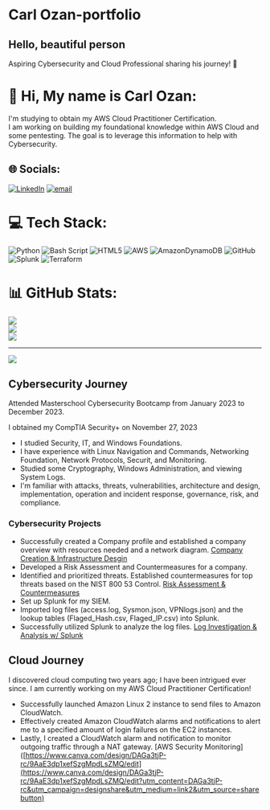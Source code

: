 # Carl Ozan-portfolio
## Hello, beautiful person 

Aspiring Cybersecurity and Cloud Professional sharing his journey! 🔷

# 💫 Hi, My name is Carl Ozan:
I'm studying to obtain my AWS Cloud Practitioner Certification.<br>I am working on building my foundational knowledge within AWS Cloud and some pentesting.
The goal is to leverage this information to help with Cybersecurity.


## 🌐 Socials:
[![LinkedIn](https://img.shields.io/badge/LinkedIn-%230077B5.svg?logo=linkedin&logoColor=white)](https://linkedin.com/in/https://www.linkedin.com/in/carlozan) [![email](https://img.shields.io/badge/Email-D14836?logo=gmail&logoColor=white)](mailto:carlozan@ymail.com) 

# 💻 Tech Stack:
![Python](https://img.shields.io/badge/python-3670A0?style=for-the-badge&logo=python&logoColor=ffdd54) ![Bash Script](https://img.shields.io/badge/bash_script-%23121011.svg?style=for-the-badge&logo=gnu-bash&logoColor=white) ![HTML5](https://img.shields.io/badge/html5-%23E34F26.svg?style=for-the-badge&logo=html5&logoColor=white) ![AWS](https://img.shields.io/badge/AWS-%23FF9900.svg?style=for-the-badge&logo=amazon-aws&logoColor=white) ![AmazonDynamoDB](https://img.shields.io/badge/Amazon%20DynamoDB-4053D6?style=for-the-badge&logo=Amazon%20DynamoDB&logoColor=white) ![GitHub](https://img.shields.io/badge/github-%23121011.svg?style=for-the-badge&logo=github&logoColor=white) ![Splunk](https://img.shields.io/badge/splunk-%23000000.svg?style=for-the-badge&logo=splunk&logoColor=white) ![Terraform](https://img.shields.io/badge/terraform-%235835CC.svg?style=for-the-badge&logo=terraform&logoColor=white)
# 📊 GitHub Stats:
![](https://github-readme-stats.vercel.app/api?username=ccozan&theme=dark&hide_border=false&include_all_commits=false&count_private=false)<br/>
![](https://github-readme-streak-stats.herokuapp.com/?user=ccozan&theme=dark&hide_border=false)<br/>
![](https://github-readme-stats.vercel.app/api/top-langs/?username=ccozan&theme=dark&hide_border=false&include_all_commits=false&count_private=false&layout=compact)

---
[![](https://visitcount.itsvg.in/api?id=ccozan&icon=8&color=1)](https://visitcount.itsvg.in)
<!-- Proudly created with GPRM ( https://gprm.itsvg.in ) -->

## Cybersecurity Journey
<p> Attended Masterschool Cybersecurity Bootcamp from January 2023 to December 2023.</p>
<p> I obtained my CompTIA Security+ on November 27, 2023</b>

- I studied Security, IT, and Windows Foundations.</b>
- I have experience with Linux Navigation and Commands, Networking Foundation, Network Protocols, Securit, and Monitoring.</b>
- Studied some Cryptography, Windows Administration, and viewing System Logs.</b>
- I'm familiar with attacks, threats, vulnerabilities, architecture and design, implementation, operation and incident response, governance, risk, and compliance.
### Cybersecurity Projects
- Successfully created a Company profile and established a company overview with resources needed and a network diagram.
[Company Creation & Infrastructure Desgin](https://www.canva.com/design/DAGeofGQsfs/5mrl2O3Im8_8Ivl2UBhi7A/edit?utm_content=DAGeofGQsfs&utm_campaign=designshare&utm_medium=link2&utm_source=sharebutton)
- Developed a Risk Assessment and Countermeasures for a company.
- Identified and prioritized threats. Established countermeasures for top threats based on the NIST 800 53 Control. [Risk Assessment & Countermeasures](https://www.canva.com/design/DAGeopRWeHU/3U3FlfhcF7WOkYJJ67Scrg/edit?utm_content=DAGeopRWeHU&utm_campaign=designshare&utm_medium=link2&utm_source=sharebutton)
- Set up Splunk for my SIEM.
- Imported log files (access.log, Sysmon.json, VPNlogs.json) and the lookup tables (Flaged_Hash.csv, Flaged_IP.csv) into Splunk.
- Successfully utilized Splunk to analyze the log files. [Log Investigation & Analysis w/ Splunk](https://www.canva.com/design/DAGeoo06E08/1n_V6p6-tFyYQm4kvb8auw/edit?utm_content=DAGeoo06E08&utm_campaign=designshare&utm_medium=link2&utm_source=sharebutton)

## Cloud Journey
<p>I discovered cloud computing two years ago; I have been intrigued ever since. I am currently working on my AWS Cloud Practitioner Certification!</p>

- Successfully launched Amazon Linux 2 instance to send files to Amazon CloudWatch.
- Effectively created Amazon CloudWatch alarms and notifications to alert me to a specified amount of login failures on the EC2 instances.
- Lastly, I created a CloudWatch alarm and notification to monitor outgoing traffic through a NAT gateway. [AWS Security Monitoring]([https://www.canva.com/design/DAGa3tjP-rc/9AaE3dp1xefSzgMpdLsZMQ/edit](https://www.canva.com/design/DAGa3tjP-rc/9AaE3dp1xefSzgMpdLsZMQ/edit?utm_content=DAGa3tjP-rc&utm_campaign=designshare&utm_medium=link2&utm_source=sharebutton)
